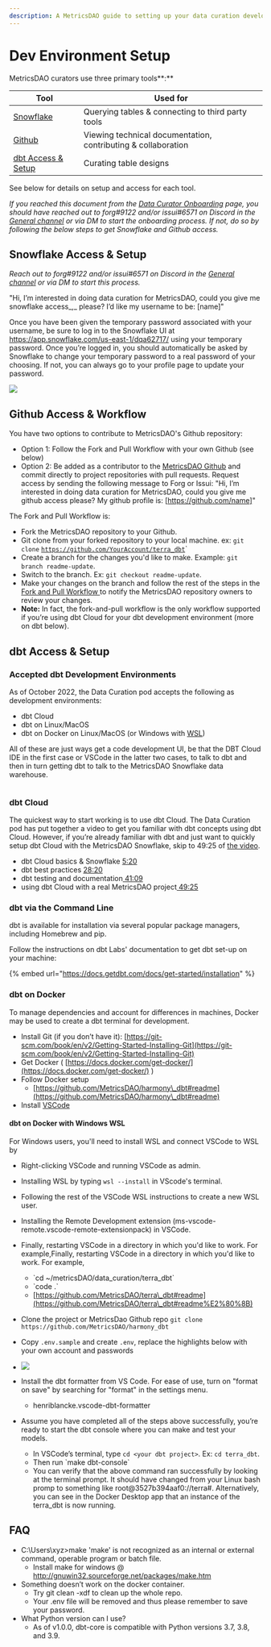 ```yaml
---
description: A MetricsDAO guide to setting up your data curation development environment.
---
```


# Dev Environment Setup

MetricsDAO curators use three primary tools**:**

| Tool                                                                | Used for                                                      |
| ------------------------------------------------------------------- | ------------------------------------------------------------- |
| [Snowflake](dev-environment-setup.md#snowflake-access-and-setup)    | Querying tables & connecting to third party tools             |
| [Github](dev-environment-setup.md#github-optional)                  | Viewing technical documentation, contributing & collaboration |
| [dbt Access & Setup](dev-environment-setup.md#dbt-access-and-setup) | Curating table designs                                        |

See below for details on setup and access for each tool.



_If you reached this document from the_ [_Data Curator Onboarding_](./) _page, you should have reached out to forg#9122 and/or issui#6571 on Discord in the_[ _General channel_](https://discord.com/channels/902943676685230100/903338987022876702) _or via DM to start the onboarding process. If not, do so by following the below steps to get Snowflake and Github access._



## **Snowflake Access & Setup**

_Reach out to forg#9122 and/or issui#6571 on Discord in the_ [_General channel_](https://discord.com/channels/902943676685230100/903338987022876702) _or via DM to start this process._

"Hi, I’m interested in doing data curation for MetricsDAO, could you give me snowflake access_,_ please? I’d like my username to be: \[name]"

Once you have been given the temporary password associated with your username, be sure to log in to the Snowflake UI at https://app.snowflake.com/us-east-1/dqa62717/ using your temporary password. Once you’re logged in, you should automatically be asked by Snowflake to change your temporary password to a real password of your choosing. If not, you can always go to your profile page to update your password.

![](https://lh4.googleusercontent.com/lEtuOjBkWTeQ6Ft2qAY7coYeHoNVYNYjA0d1zp6dbClHjwx9seZ1q\_AKIcYIbu4tjx4sY8ZSdefO3m-o3xyqYujK\_rwYy0dg88VovnsEueCmvOYdp5ZIxAzoDBlxLcfartgqlRVcKGb3zmj2ZYS7Cdenele8FliF4rslEi2tRkAEwCFZNtwJph5GwIpobg)



## **Github Access & Workflow**

You have two options to contribute to MetricsDAO's Github repository:

* Option 1: Follow the Fork and Pull Workflow with your own Github (see below)
* Option 2: Be added as a contributor to the [MetricsDAO Github](https://github.com/MetricsDAO) and commit directly to project repositories with pull requests. Request access by sending the following message to Forg or Issui: "Hi, I’m interested in doing data curation for MetricsDAO, could you give me github access please? My github profile is: \[https://github.com/name]"

The Fork and Pull Workflow is:

* Fork the MetricsDAO repository to your Github.
* Git clone from your forked repository to your local machine. ex: `git clone` [`https://github.com/YourAccount/terra_dbt`](https://github.com/YourAccount/terra\_dbt)\`
* Create a branch for the changes you'd like to make. Example: `git branch readme-update`.
* Switch to the branch. Ex: `git checkout readme-update`.
* Make your changes on the branch and follow the rest of the steps in the [Fork and Pull Workflow ](https://reflectoring.io/github-fork-and-pull/\))to notify the MetricsDAO repository owners to review your changes.
* **Note:** In fact, the fork-and-pull workflow is the only workflow supported if you’re using dbt Cloud for your dbt development environment (more on dbt below).

## dbt Access & Setup

### Accepted dbt Development Environments <a href="#accepted-development-environments" id="accepted-development-environments"></a>

As of October 2022, the Data Curation pod accepts the following as development environments:&#x20;

* dbt Cloud
* dbt on Linux/MacOS&#x20;
* dbt on Docker on Linux/MacOS (or Windows with [WSL](dev-environment-setup.md#windows-wsl))

All of these are just ways get a code development UI, be that the DBT Cloud IDE in the first case or VSCode in the latter two cases, to talk to dbt and then in turn getting dbt to talk to the MetricsDAO Snowflake data warehouse.

<figure><img src="../../.gitbook/assets/Data Curation Different Dev Envs.jpg" alt=""><figcaption></figcaption></figure>

### **dbt Cloud**

The quickest way to start working is to use dbt Cloud. The Data Curation pod has put together a video to get you familiar with dbt concepts using dbt Cloud. However, if you’re already familiar with dbt and just want to quickly setup dbt Cloud with the MetricsDAO Snowflake, skip to 49:25 of [the video](https://youtu.be/Cw41rjFjraQ).

* dbt Cloud basics & Snowflake [5:20](https://www.youtube.com/watch?v=Cw41rjFjraQ\&t=320s)
* dbt best practices [28:20](https://www.youtube.com/watch?v=Cw41rjFjraQ\&t=1700s)
* dbt testing and documentation[ 41:09](https://www.youtube.com/watch?v=Cw41rjFjraQ\&t=2469s)
* using dbt Cloud with a real MetricsDAO project[ 49:25](https://www.youtube.com/watch?v=Cw41rjFjraQ\&t=2965s)

### dbt via the Command Line

dbt is available for installation via several popular package managers, including Homebrew and pip.

Follow the instructions on dbt Labs' documentation to get dbt set-up on your machine:

{% embed url="https://docs.getdbt.com/docs/get-started/installation" %}

### dbt on Docker

To manage dependencies and account for differences in machines, Docker may be used to create a dbt terminal for development.

* Install Git (if you don’t have it): [https://git-scm.com/book/en/v2/Getting-Started-Installing-Git](https://git-scm.com/book/en/v2/Getting-Started-Installing-Git)
* Get Docker ( [https://docs.docker.com/get-docker/](https://docs.docker.com/get-docker/) )
* Follow Docker setup
  * [https://github.com/MetricsDAO/harmony\_dbt#readme](https://github.com/MetricsDAO/harmony\_dbt#readme)
* Install [VSCode](https://code.visualstudio.com/)

#### dbt on Docker with Windows WSL

For Windows users, you'll need to install WSL and connect VSCode to WSL by

* Right-clicking VSCode and running VSCode as admin.&#x20;
* Installing WSL by typing `wsl --install` in VScode's terminal.
* Following the rest of the VSCode WSL instructions to create a new WSL user.
* Installing the Remote Development extension (ms-vscode-remote.vscode-remote-extensionpack) in VSCode.
* Finally, restarting VSCode in a directory in which you'd like to work. For example,Finally, restarting VSCode in a directory in which you'd like to work. For example,
  * \`cd \~/metricsDAO/data\_curation/terra\_dbt\`
  * \`code .\`
  * [https://github.com/MetricsDAO/terra\_dbt#readme​](https://github.com/MetricsDAO/terra\_dbt#readme%E2%80%8B)
* Clone the project or MetricsDao Github repo `git clone https://github.com/MetricsDAO/harmony_dbt`
* Copy `.env.sample` and create `.env`, replace the highlights below with your own account and passwords
* ![](<../../.gitbook/assets/image (12) (1) (2).png>)
*   Install the dbt formatter from VS Code. For ease of use, turn on "format on save" by searching for "format" in the settings menu.

    * henriblancke.vscode-dbt-formatter


* Assume you have completed all of the steps above successfully, you’re ready to start the dbt console where you can make and test your models.
  * In VSCode’s terminal, type `cd <your dbt project>`. Ex: `cd terra_dbt`.
  * Then run \`make dbt-console\`
  * You can verify that the above command ran successfully by looking at the terminal prompt. It should have changed from your Linux bash promp to something like root@3527b394aaf0://terra#. Alternatively, you can see in the Docker Desktop app that an instance of the terra\_dbt is now running.

## FAQ

* C:\Users\xyz>make 'make' is not recognized as an internal or external command, operable program or batch file.&#x20;
  * Install make for windows @ http://gnuwin32.sourceforge.net/packages/make.htm
* Something doesn’t work on the docker container.&#x20;
  * Try git clean -xdf to clean up the whole repo.&#x20;
  * Your .env file will be removed and thus please remember to save your password.
* What Python version can I use?&#x20;
  * As of v1.0.0, dbt-core is compatible with Python versions 3.7, 3.8, and 3.9.
